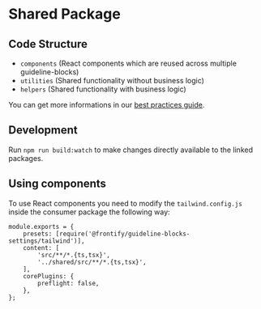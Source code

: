# Shared Package

## Code Structure

-   `components` (React components which are reused across multiple guideline-blocks)
-   `utilities` (Shared functionality without business logic)
-   `helpers` (Shared functionality with business logic)

You can get more informations in our [best practices guide](https://weare.frontify.com/auth/?referer=%2Fdocument%2F1405%23/getting-started/best-pratices).

## Development

Run `npm run build:watch` to make changes directly available to the linked packages.

## Using components

To use React components you need to modify the `tailwind.config.js` inside the consumer package the following way:

```
module.exports = {
    presets: [require('@frontify/guideline-blocks-settings/tailwind')],
    content: [
        'src/**/*.{ts,tsx}',
        '../shared/src/**/*.{ts,tsx}',
    ],
    corePlugins: {
        preflight: false,
    },
};
```
